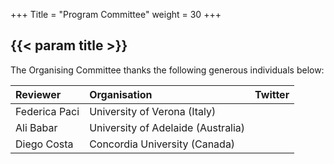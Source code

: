 +++
Title = "Program Committee"
weight = 30
+++

## {{< param title >}}

The Organising Committee thanks the following generous individuals below:






| **Reviewer**		 | **Organisation** 	 | **Twitter**	 	 |
|:---------------|:-------------------|:---------------|
|Federica Paci|University of Verona (Italy)| 		 	           |
|Ali Babar|University of Adelaide (Australia)|    		 	        |
|Diego Costa|Concordia University (Canada)| |
